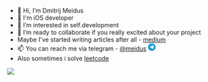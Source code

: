 - 👋 Hi, I’m Dmitrij Meidus
- 🍏 I'm iOS developer
- 👀 I’m interested in self.development
- 💞️ I’m ready to collaborate if you really excited about your project
- Maybe I've started writing articles after all - [medium](https://medium.com/@meidus)
- 📫 You can reach me via telegram - [@meidus](https://t.me/meidus) <a href="https://t.me/meidus"><img alt="QT" width="18px" src="https://raw.githubusercontent.com/github/explore/80688e429a7d4ef2fca1e82350fe8e3517d3494d/topics/telegram/telegram.png"/></a>
- Also sometimes i solve [leetcode](https://leetcode.com/Lainaaa/)
<img src="https://leetcode.card.workers.dev/Lainaaa?theme=default&font=baloo&extension=activity">

<!---
Lainaaa/Lainaaa is a ✨ special ✨ repository because its `README.md` (this file) appears on your GitHub profile.
You can click the Preview link to take a look at your changes.
--->
